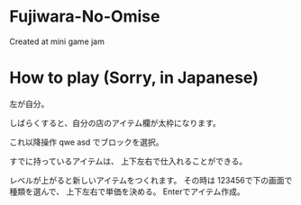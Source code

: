 # Fujiwara-No-Omise
Created at mini game jam

# How to play (Sorry, in Japanese)
左が自分。

しばらくすると、自分の店のアイテム欄が太枠になります。

これ以降操作
qwe
asd
でブロックを選択。

すでに持っているアイテムは、
上下左右で仕入れることができる。

レベルが上がると新しいアイテムをつくれます。
その時は
123456で下の画面で種類を選んで、
上下左右で単価を決める。
Enterでアイテム作成。
